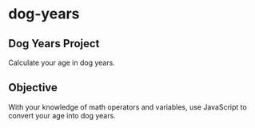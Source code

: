 # dog-years

## Dog Years Project

Calculate your age in dog years.

## Objective

With your knowledge of math operators and variables, use JavaScript to convert your age into dog years.
